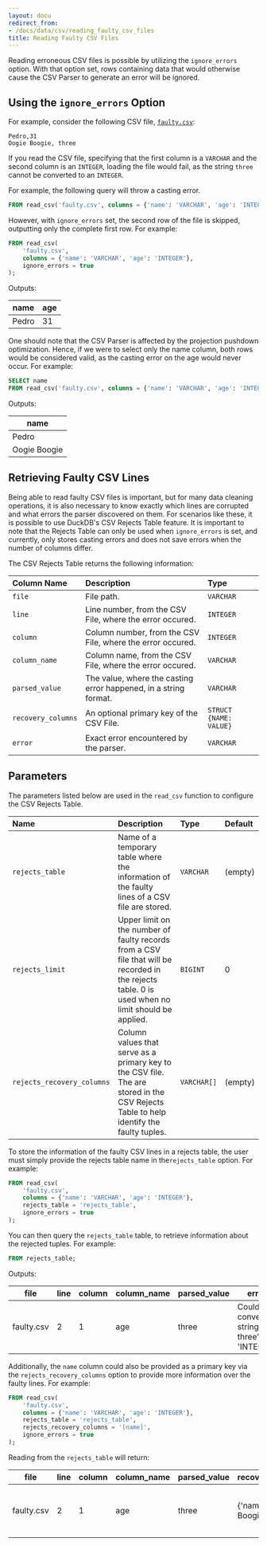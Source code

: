```yaml
---
layout: docu
redirect_from:
- /docs/data/csv/reading_faulty_csv_files
title: Reading Faulty CSV Files
---
```


Reading erroneous CSV files is possible by utilizing the `ignore_errors` option. With that option set, rows containing data that would otherwise cause the CSV Parser to generate an error will be ignored.

## Using the `ignore_errors` Option

For example, consider the following CSV file, [`faulty.csv`](/data/faulty.csv):

```csv
Pedro,31
Oogie Boogie, three
```

If you read the CSV file, specifying that the first column is a `VARCHAR` and the second column is an `INTEGER`, loading the file would fail, as the string `three` cannot be converted to an `INTEGER`.

For example, the following query will throw a casting error.

```sql
FROM read_csv('faulty.csv', columns = {'name': 'VARCHAR', 'age': 'INTEGER'});
```

However, with `ignore_errors` set, the second row of the file is skipped, outputting only the complete first row. For example:

```sql
FROM read_csv(
    'faulty.csv',
    columns = {'name': 'VARCHAR', 'age': 'INTEGER'},
    ignore_errors = true
);
```

Outputs:

<div class="narrow_table"></div>

| name  | age |
|-------|-----|
| Pedro | 31  |


One should note that the CSV Parser is affected by the projection pushdown optimization. Hence, if we were to select only the name column, both rows would be considered valid, as the casting error on the age would never occur. For example:

```sql
SELECT name
FROM read_csv('faulty.csv', columns = {'name': 'VARCHAR', 'age': 'INTEGER'});
```

Outputs:

<div class="narrow_table"></div>

|     name     |
|--------------|
|     Pedro    |
| Oogie Boogie | 

## Retrieving Faulty CSV Lines

Being able to read faulty CSV files is important, but for many data cleaning operations, it is also necessary to know exactly which lines are corrupted and what errors the parser discovered on them. For scenarios like these, it is possible to use DuckDB's CSV Rejects Table feature. It is important to note that the Rejects Table can only be used when `ignore_errors` is set, and currently, only stores casting errors and does not save errors when the number of columns differ.

The CSV Rejects Table returns the following information:

<div class="narrow_table"></div>

| Column Name | Description | Type |
|:--|:-----|:-|
| `file` | File path.| `VARCHAR` |
| `line` | Line number, from the CSV File, where the error occured.| `INTEGER` |
| `column` | Column number, from the CSV File, where the error occured.| `INTEGER` |
| `column_name` | Column name, from the CSV File, where the error occured.| `VARCHAR` |
| `parsed_value` | The value, where the casting error happened, in a string format.| `VARCHAR` |
| `recovery_columns` | An optional primary key of the CSV File.| `STRUCT {NAME: VALUE}` |
| `error` | Exact error encountered by the parser. | `VARCHAR` |

## Parameters

<div class="narrow_table"></div>

The parameters listed below are used in the `read_csv` function to configure the CSV Rejects Table.

| Name | Description | Type | Default 
|:--|:-----|:-|:-|
| `rejects_table` | Name of a temporary table where the information of the faulty lines of a CSV file are stored.| `VARCHAR` | (empty) |
| `rejects_limit` | Upper limit on the number of faulty records from a CSV file that will be recorded in the rejects table. 0 is used when no limit should be applied.| `BIGINT` | 0 |
| `rejects_recovery_columns` | Column values that serve as a primary key to the CSV file. The are stored in the CSV Rejects Table to help identify the faulty tuples.| `VARCHAR[]` | (empty) |

To store the information of the faulty CSV lines in a rejects table, the user must simply provide the rejects table name in the`rejects_table` option. For example:

```sql
FROM read_csv(
    'faulty.csv',
    columns = {'name': 'VARCHAR', 'age': 'INTEGER'},
    rejects_table = 'rejects_table',
    ignore_errors = true
);
```

You can then query the `rejects_table` table, to retrieve information about the rejected tuples. For example:

```sql
FROM rejects_table;
```

Outputs:

<div class="narrow_table"></div>

|    file    | line | column | column_name | parsed_value |                     error                      |
|------------|------|--------|-------------|--------------|------------------------------------------------|
| faulty.csv |  2   |    1   |     age     |     three    | Could not convert string ' three' to 'INTEGER' |


Additionally, the `name` column could also be provided as a primary key via the `rejects_recovery_columns` option to provide more information over the faulty lines. For example:

```sql
FROM read_csv(
    'faulty.csv',
    columns = {'name': 'VARCHAR', 'age': 'INTEGER'},
    rejects_table = 'rejects_table',
    rejects_recovery_columns = '[name]',
    ignore_errors = true
);
```

Reading from the `rejects_table` will return:

<div class="narrow_table"></div>

|    file    | line | column | column_name | parsed_value |     recovery_columns     |                     error                      |
|------------|------|--------|-------------|--------------|--------------------------|------------------------------------------------|
| faulty.csv |  2   |    1   |     age     |     three    | {'name': 'Oogie Boogie'} | Could not convert string ' three' to 'INTEGER' |
